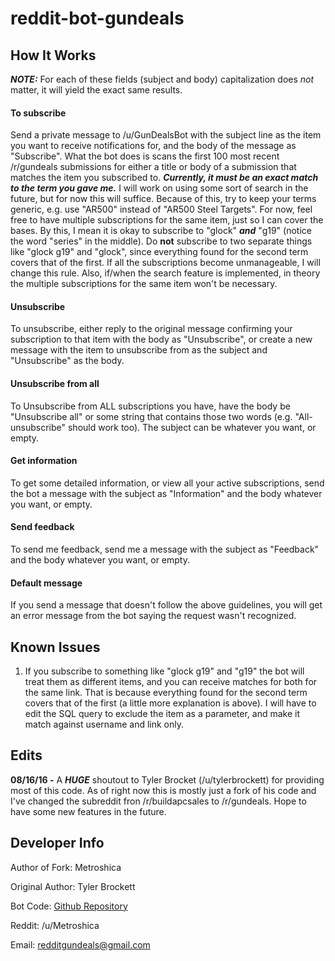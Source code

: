 # reddit-bot-gundeals

## How It Works

***NOTE:*** For each of these fields (subject and body) capitalization does *not* matter, it will yield the exact same results.

#### To subscribe 
Send a private message to /u/GunDealsBot with the subject line as the item you want to receive notifications for, and the body of the message as "Subscribe". What the bot does is scans the first 100 most recent /r/gundeals submissions for either a title or body of a submission that matches the item you subscribed to. ***Currently, it must be an exact match to the term you gave me.*** I will work on using some sort of search in the future, but for now this will suffice. Because of this, try to keep your terms generic, e.g. use "AR500" instead of "AR500 Steel Targets". For now, feel free to have multiple subscriptions for the same item, just so I can cover the bases. By this, I mean it is okay to subscribe to "glock" ***and*** "g19" (notice the word "series" in the middle). Do **not** subscribe to two separate things like "glock g19" and "glock", since everything found for the second term covers that of the first. If all the subscriptions become unmanageable, I will change this rule. Also, if/when the search feature is implemented, in theory the multiple subscriptions for the same item won't be necessary.

#### Unsubscribe
To unsubscribe, either reply to the original message confirming your subscription to that item with the body as "Unsubscribe", or create a new message with the item to unsubscribe from as the subject and "Unsubscribe" as the body.

#### Unsubscribe from all
To Unsubscribe from ALL subscriptions you have, have the body be "Unsubscribe all" or some string that contains those two words (e.g. "All-unsubscribe" should work too). The subject can be whatever you want, or empty.

#### Get information
To get some detailed information, or view all your active subscriptions, send the bot a message with the subject as "Information" and the body whatever you want, or empty.

#### Send feedback
To send me feedback, send me a message with the subject as "Feedback" and the body whatever you want, or empty.

#### Default message
If you send a message that doesn't follow the above guidelines, you will get an error message from the bot saying the request wasn't recognized.


## Known Issues

1. If you subscribe to something like "glock g19" and "g19" the bot will treat them as different items, and you can receive matches for both for the same link. That is because everything found for the second term covers that of the first (a little more explanation is above). I will have to edit the SQL query to exclude the item as a parameter, and make it match against username and link only.


## Edits

**08/16/16 -** A ***HUGE*** shoutout to Tyler Brocket (/u/tylerbrockett) for providing most of this code. As of right now this is mostly just a fork of his code and I've changed the subreddit fron /r/buildapcsales to /r/gundeals. Hope to have some new features in the future.

## Developer Info

Author of Fork: Metroshica

Original Author: Tyler Brockett	

Bot Code: [Github Repository](https://github.com/metroshica/reddit-bot-gundeals)

Reddit: /u/Metroshica

Email: redditgundeals@gmail.com

&nbsp;

